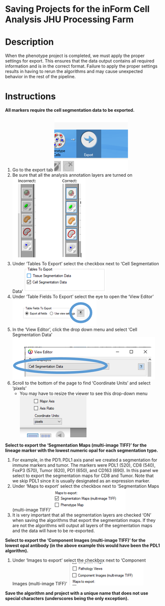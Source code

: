 # Saving Projects for the inForm Cell Analysis JHU Processing Farm
# Description 
When the phenotype project is completed, we must apply the proper settings for export. This ensures that the data output contains all required information and is in the correct format. Failure to apply the proper settings results in having to rerun the algorithms and may cause unexpected behavior in the rest of the pipeline. 

# Instructions
**All markers require the cell segmentation data to be exported.**
   1. Go to the export tab
      ![Figure 1 Image](www/Fig1.png)
   2.	Be sure that all the analysis annotation layers are turned on
      ![Figure 2 Image](www/Fig2.PNG)
   3.	Under ‘Tables To Export’ select the checkbox next to ‘Cell Segmentation Data’ 
      ![Figure 3 Image](www/Fig3.png)
   4.	Under ‘Table Fields To Export’ select the eye to open the ‘View Editor’      
      ![Figure 4 Image](www/Fig4.png)
   5.	In the ‘View Editor’, click the drop down menu and select ‘Cell Segmentation Data’
      ![Figure 5 Image](www/Fig5.png)
   6. Scroll to the bottom of the page to find ‘Coordinate Units’ and select ‘pixels’
      - You may have to resize the viewer to see this drop-down menu
      ![Figure 6 Image](www/Fig6.png)

**Select to export the ‘Segmentation Maps (multi-image TIFF)’ for the lineage marker with the lowest numeric opal for each segmentation type.**
1.	For example, in the PD1\ PDL1 axis panel we created a segmentation for immune markers and tumor. The markers were PDL1 (520), CD8 (540), FoxP3 (570), Tumor (620), PD1 (650), and CD163 (690). In this panel we select to export the segmentation maps for CD8 and Tumor. Note that we skip PDL1 since it is usually designated as an expression marker.
2.	Under ‘Maps to export’ select the checkbox next to ‘Segmentation Maps (multi-image TIFF)’
    ![Figure 7 Image](www/Fig7.png) 
3.	It is very important that all the segmentation layers are checked ‘ON’ when saving the algorithms that export the segmentation maps. If they are not the algorithms will output all layers of the segmentation maps and the data will have to be re-exported.

**Select to export the ‘Component Images (multi-image TIFF)’ for the lowest opal antibody (in the above example this would have been the PDL1 algorithm).**
1.	Under ‘Images to export’ select the checkbox next to ‘Component Images (multi-image TIFF)’
   ![Figure 8 Image](www/Fig8.png) 

**Save the algorithm and project with a unique name that does not use special characters (underscores being the only exception).**

